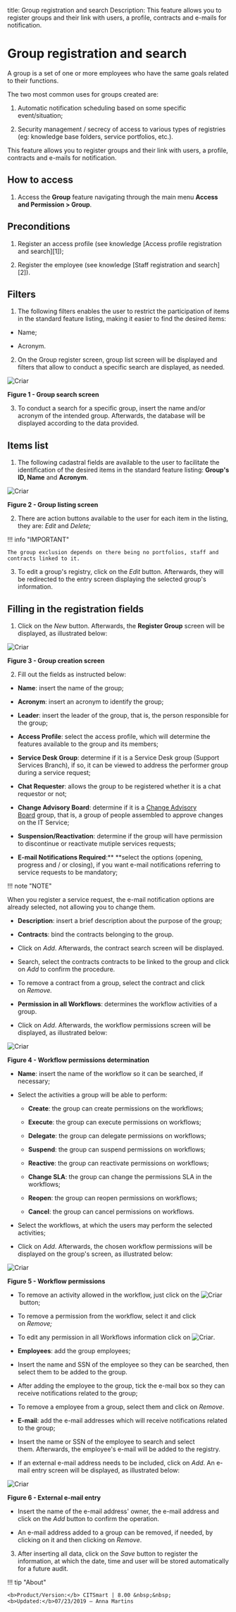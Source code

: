 title: Group registration and search
Description: This feature allows you to register groups and their link with users, a profile, contracts and e-mails for notification.

# Group registration and search

A group is a set of one or more employees who have the same goals related to
their functions.

The two most common uses for groups created are:

1.  Automatic notification scheduling based on some specific event/situation;

2.  Security management / secrecy of access to various types of registries (eg:
    knowledge base folders, service portfolios, etc.).

This feature allows you to register groups and their link with users, a profile,
contracts and e-mails for notification.

How to access
-------------

1.  Access the **Group** feature navigating through the main menu **Access and
    Permission > Group**.

Preconditions
-------------

1.  Register an access profile (see knowledge [Access profile registration and
    search][1]);

2.  Register the employee (see knowledge [Staff registration and
    search][2]).

Filters
-------

1.  The following filters enables the user to restrict the participation of
    items in the standard feature listing, making it easier to find the desired
    items:

-   Name;

-   Acronym.

2.  On the Group register screen, group list screen will be displayed and
    filters that allow to conduct a specific search are displayed, as needed.

![Criar](images/group-1.png)

**Figure 1 - Group search screen**

3.  To conduct a search for a specific group, insert the name and/or acronym of
    the intended group. Afterwards, the database will be displayed according to
    the data provided.

Items list
----------

1.  The following cadastral fields are available to the user to facilitate the
    identification of the desired items in the standard feature
    listing: **Group's ID, Name** and **Acronym**.

![Criar](images/group-2.png)

**Figure 2 - Group listing screen**

2.  There are action buttons available to the user for each item in the listing,
    they are: *Edit* and *Delete;*

!!! info "IMPORTANT"

    The group exclusion depends on there being no portfolios, staff and
    contracts linked to it.

3.  To edit a group's registry, click on the *Edit* button. Afterwards, they
    will be redirected to the entry screen displaying the selected group's
    information.

Filling in the registration fields
----------------------------------

1.  Click on the *New* button. Afterwards, the **Register Group** screen
    will be displayed, as illustrated below:

![Criar](images/group-3.png)

**Figure 3 - Group creation screen**

2.  Fill out the fields as instructed below:

-   **Name**: insert the name of the group;

-   **Acronym**: insert an acronym to identify the group;

-   **Leader**: insert the leader of the group, that is, the person responsible
    for the group;

-   **Access Profile**: select the access profile, which will determine the
    features available to the group and its members;

-   **Service Desk Group**: determine if it is a Service Desk group (Support
    Services Branch), if so, it can be viewed to address the performer group
    during a service request;

-   **Chat Requester**: allows the group to be registered whether it is a chat
    requestor or not;

-   **Change Advisory Board**: determine if it is a [Change Advisory
    Board](http://itsm.citsmart.com/citsmart/pages/knowledgeBasePortal/knowledgeBasePortal.load#/knowledge/1056) group,
    that is, a group of people assembled to approve changes on the IT Service;

-   **Suspension/Reactivation**: determine if the group will have permission to
    discontinue or reactivate mutiple services requests;

-   **E-mail Notifications Required**:** **select the options (opening, progress
    and / or closing), if you want e-mail notifications referring to service
    requests to be mandatory;

!!! note "NOTE"

When you register a service request, the e-mail notification options are
already selected, not allowing you to change them.

-   **Description**: insert a brief description about the purpose of the group;

-   **Contracts**: bind the contracts belonging to the group.

-   Click on *Add*. Afterwards, the contract search screen will be displayed.

-   Search, select the contracts contracts to be linked to the group and click
    on *Add* to confirm the procedure.

-   To remove a contract from a group, select the contract and click
    on *Remove.*

-   **Permission in all Workflows**: determines the workflow activities of a
    group.

-   Click on *Add*. Afterwards, the workflow permissions screen will be
    displayed, as illustrated below:

![Criar](images/group-4.png)

**Figure 4 - Workflow permissions determination**

-   **Name**: insert the name of the workflow so it can be searched, if
    necessary;

-   Select the activities a group will be able to perform:

    -   **Create**: the group can create permissions on the workflows;

    -   **Execute**: the group can execute permissions on workflows;

    -   **Delegate**: the group can delegate permissions on workflows;

    -   **Suspend**: the group can suspend permissions on workflows;

    -   **Reactive**: the group can reactivate permissions on workflows;

    -   **Change SLA**: the group can change the permissions SLA in the
        workflows;

    -   **Reopen**: the group can reopen permissions on workflows;

    -   **Cancel**: the group can cancel permissions on workflows.

-   Select the workflows, at which the users may perform the selected
    activities;

-   Click on *Add*. Afterwards, the chosen workflow permissions will be
    displayed on the group's screen, as illustrated below:

![Criar](images/group-5.png)

**Figure 5 - Workflow permissions**

-   To remove an activity allowed in the workflow, just click on the ![Criar](images/group-7.png) button;

-   To remove a permission from the workflow, select it and click on *Remove;*

-   To edit any permission in all Workflows information click on ![Criar](images/group-8.png).
-   **Employees**: add the group employees;

-   Insert the name and SSN of the employee so they can be searched, then select
    them to be added to the group.

-   After adding the employee to the group, tick the e-mail box so they can
    receive notifications related to the group;

-   To remove a employee from a group, select them and click on *Remove*.

-   **E-mail**: add the e-mail addresses which will receive notifications
    related to the group;

-   Insert the name or SSN of the employee to search and select
    them. Afterwards, the employee's e-mail will be added to the registry.

-   If an external e-mail address needs to be included, click on *Add*. An
    e-mail entry screen will be displayed, as illustrated below:

![Criar](images/group-9.png)

**Figure 6 - External e-mail entry**

-   Insert the name of the e-mail address' owner, the e-mail address and click
    on the *Add* button to confirm the operation.

-   An e-mail address added to a group can be removed, if needed, by clicking on
    it and then clicking on *Remove*.

3.  After inserting all data, click on the *Save* button to register the
    information, at which the date, time and user will be stored automatically
    for a future audit.



!!! tip "About"

    <b>Product/Version:</b> CITSmart | 8.00 &nbsp;&nbsp;
    <b>Updated:</b>07/23/2019 – Anna Martins
